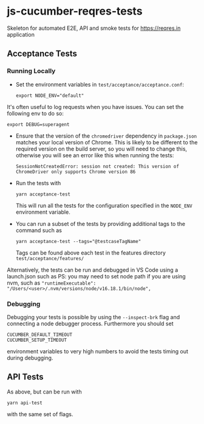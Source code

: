 # js-cucumber-reqres-tests

Skeleton for automated E2E, API and smoke tests for https://reqres.in application

## Acceptance Tests

### Running Locally

- Set the environment variables in `test/acceptance/acceptance.conf`:


  ```
  export NODE_ENV="default"
  ```

It's often useful to log requests when you have issues. You can set the following env to do so:
```
export DEBUG=superagent
```

- Ensure that the version of the `chromedriver` dependency in `package.json` matches your local version of Chrome. This is likely to be different to the required version on the build server, so you will need to change this, otherwise you will see an error like this when running the tests:

  ```
  SessionNotCreatedError: session not created: This version of ChromeDriver only supports Chrome version 86
  ```

- Run the tests with

  ```
  yarn acceptance-test
  ```

  This will run all the tests for the configuration specified in the `NODE_ENV` environment variable.

- You can run a subset of the tests by providing additional tags to the command such as

  ```
  yarn acceptance-test --tags="@testcaseTagName"
  ```

  Tags can be found above each test in the features directory `test/acceptance/features/`

Alternatively, the tests can be run and debugged in VS Code using a launch.json such as
PS: you may need to set node path if you are using nvm, such as
`"runtimeExecutable": "/Users/<user>/.nvm/versions/node/v16.18.1/bin/node",`

### Debugging

Debugging your tests is possible by using the `--inspect-brk` flag and connecting a node debugger process. Furthermore you should set

```
CUCUMBER_DEFAULT_TIMEOUT
CUCUMBER_SETUP_TIMEOUT
```

environment variables to very high numbers to avoid the tests timing out during debugging.

## API Tests

As above, but can be run with

```
yarn api-test
```

with the same set of flags.
